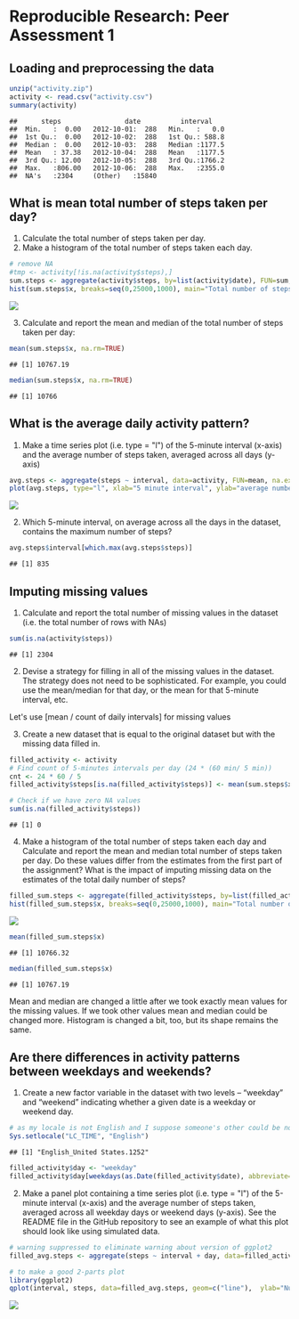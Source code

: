# Reproducible Research: Peer Assessment 1

## Loading and preprocessing the data


```r
unzip("activity.zip")
activity <- read.csv("activity.csv")
summary(activity)
```

```
##      steps                date          interval     
##  Min.   :  0.00   2012-10-01:  288   Min.   :   0.0  
##  1st Qu.:  0.00   2012-10-02:  288   1st Qu.: 588.8  
##  Median :  0.00   2012-10-03:  288   Median :1177.5  
##  Mean   : 37.38   2012-10-04:  288   Mean   :1177.5  
##  3rd Qu.: 12.00   2012-10-05:  288   3rd Qu.:1766.2  
##  Max.   :806.00   2012-10-06:  288   Max.   :2355.0  
##  NA's   :2304     (Other)   :15840
```

## What is mean total number of steps taken per day?

1. Calculate the total number of steps taken per day.
2. Make a histogram of the total number of steps taken each day.


```r
# remove NA
#tmp <- activity[!is.na(activity$steps),]
sum.steps <- aggregate(activity$steps, by=list(activity$date), FUN=sum, na.exclude=TRUE)
hist(sum.steps$x, breaks=seq(0,25000,1000), main="Total number of steps taken each day", xlab="steps", ylab="number", col="red")
```

![](PA1_template_files/figure-html/unnamed-chunk-2-1.png) 

3. Calculate and report the mean and median of the total number of steps taken per day:


```r
mean(sum.steps$x, na.rm=TRUE)
```

```
## [1] 10767.19
```

```r
median(sum.steps$x, na.rm=TRUE)
```

```
## [1] 10766
```

## What is the average daily activity pattern?

1. Make a time series plot (i.e. type = "l") of the 5-minute interval (x-axis) and the average number of steps taken, averaged across all days (y-axis)


```r
avg.steps <- aggregate(steps ~ interval, data=activity, FUN=mean, na.exclude=TRUE)
plot(avg.steps, type="l", xlab="5 minute interval", ylab="average number of steps")
```

![](PA1_template_files/figure-html/unnamed-chunk-4-1.png) 

2. Which 5-minute interval, on average across all the days in the dataset, contains the maximum number of steps?


```r
avg.steps$interval[which.max(avg.steps$steps)]
```

```
## [1] 835
```

## Imputing missing values

1. Calculate and report the total number of missing values in the dataset (i.e. the total number of rows with NAs)


```r
sum(is.na(activity$steps))
```

```
## [1] 2304
```

2. Devise a strategy for filling in all of the missing values in the dataset. The strategy does not need to be sophisticated. For example, you could use the mean/median for that day, or the mean for that 5-minute interval, etc.

Let's use [mean / count of daily intervals] for missing values

3. Create a new dataset that is equal to the original dataset but with the missing data filled in.


```r
filled_activity <- activity
# Find count of 5-minutes intervals per day (24 * (60 min/ 5 min))
cnt <- 24 * 60 / 5
filled_activity$steps[is.na(filled_activity$steps)] <- mean(sum.steps$x, na.rm=TRUE) / cnt

# Check if we have zero NA values
sum(is.na(filled_activity$steps))
```

```
## [1] 0
```

4. Make a histogram of the total number of steps taken each day and Calculate and report the mean and median total number of steps taken per day. Do these values differ from the estimates from the first part of the assignment? What is the impact of imputing missing data on the estimates of the total daily number of steps?


```r
filled_sum.steps <- aggregate(filled_activity$steps, by=list(filled_activity$date), FUN=sum)
hist(filled_sum.steps$x, breaks=seq(0,25000,1000), main="Total number of steps taken each day (NA eliminated)", xlab="steps", ylab="number", col="red")
```

![](PA1_template_files/figure-html/unnamed-chunk-8-1.png) 


```r
mean(filled_sum.steps$x)
```

```
## [1] 10766.32
```

```r
median(filled_sum.steps$x)
```

```
## [1] 10767.19
```

Mean and median are changed a little after we took exactly mean values for the missing values. If we took other values mean and median could be changed more. Histogram is changed a bit, too, but its shape remains the same.


## Are there differences in activity patterns between weekdays and weekends?

1. Create a new factor variable in the dataset with two levels – “weekday” and “weekend” indicating whether a given date is a weekday or weekend day.


```r
# as my locale is not English and I suppose someone's other could be not English too
Sys.setlocale("LC_TIME", "English")
```

```
## [1] "English_United States.1252"
```

```r
filled_activity$day <- "weekday"
filled_activity$day[weekdays(as.Date(filled_activity$date), abbreviate=TRUE) %in% c("Sat","Sun")] <- "weekend"
```

2. Make a panel plot containing a time series plot (i.e. type = "l") of the 5-minute interval (x-axis) and the average number of steps taken, averaged across all weekday days or weekend days (y-axis). See the README file in the GitHub repository to see an example of what this plot should look like using simulated data.


```r
# warning suppressed to eliminate warning about version of ggplot2
filled_avg.steps <- aggregate(steps ~ interval + day, data=filled_activity, FUN=mean, na.exclude=TRUE)

# to make a good 2-parts plot
library(ggplot2)
qplot(interval, steps, data=filled_avg.steps, geom=c("line"),  ylab="Number of steps", xlab="5 min intervals", main="Average 5 min activity intervals: Weekdays vs. Weekends") + facet_wrap(~ day, ncol = 1)
```

![](PA1_template_files/figure-html/unnamed-chunk-11-1.png) 
